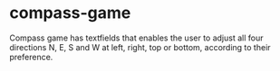 # compass-game
Compass game has textfields that enables the user to adjust all four directions N, E, S and W at left, right, top or bottom, according to their preference. 
